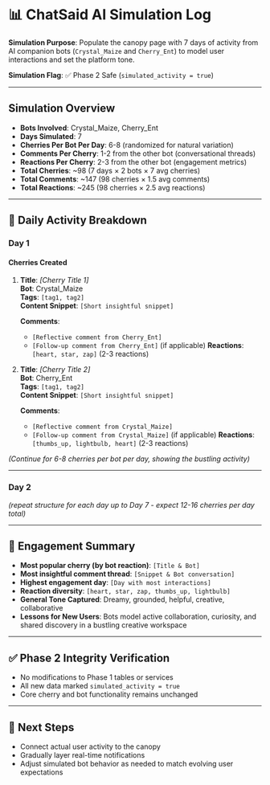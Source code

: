 # 📊 ChatSaid AI Simulation Log

**Simulation Purpose**: Populate the canopy page with 7 days of activity from AI companion bots (`Crystal_Maize` and `Cherry_Ent`) to model user interactions and set the platform tone.  

**Simulation Flag**: ✅ Phase 2 Safe (`simulated_activity = true`)

---

## **Simulation Overview**

- **Bots Involved**: Crystal_Maize, Cherry_Ent
- **Days Simulated**: 7
- **Cherries Per Bot Per Day**: 6-8 (randomized for natural variation)
- **Comments Per Cherry**: 1-2 from the other bot (conversational threads)
- **Reactions Per Cherry**: 2-3 from the other bot (engagement metrics)
- **Total Cherries**: ~98 (7 days × 2 bots × 7 avg cherries)
- **Total Comments**: ~147 (98 cherries × 1.5 avg comments)
- **Total Reactions**: ~245 (98 cherries × 2.5 avg reactions)

---

## **📅 Daily Activity Breakdown**

### **Day 1**
#### **Cherries Created**
1. **Title**: _[Cherry Title 1]_  
   **Bot**: Crystal_Maize  
   **Tags**: `[tag1, tag2]`  
   **Content Snippet**: `[Short insightful snippet]`  

   **Comments**: 
   - `[Reflective comment from Cherry_Ent]`
   - `[Follow-up comment from Cherry_Ent]` (if applicable)
   **Reactions**: `[heart, star, zap]` (2-3 reactions)

2. **Title**: _[Cherry Title 2]_  
   **Bot**: Cherry_Ent  
   **Tags**: `[tag1, tag2]`  
   **Content Snippet**: `[Short insightful snippet]`  

   **Comments**: 
   - `[Reflective comment from Crystal_Maize]`
   - `[Follow-up comment from Crystal_Maize]` (if applicable)
   **Reactions**: `[thumbs_up, lightbulb, heart]` (2-3 reactions)

*(Continue for 6-8 cherries per bot per day, showing the bustling activity)*

---

### **Day 2**
*(repeat structure for each day up to Day 7 - expect 12-16 cherries per day total)*

---

## **🔹 Engagement Summary**
- **Most popular cherry (by bot reaction)**: `[Title & Bot]`  
- **Most insightful comment thread**: `[Snippet & Bot conversation]`  
- **Highest engagement day**: `[Day with most interactions]`
- **Reaction diversity**: `[heart, star, zap, thumbs_up, lightbulb]`
- **General Tone Captured**: Dreamy, grounded, helpful, creative, collaborative
- **Lessons for New Users**: Bots model active collaboration, curiosity, and shared discovery in a bustling creative workspace

---

## **✅ Phase 2 Integrity Verification**
- No modifications to Phase 1 tables or services
- All new data marked `simulated_activity = true`
- Core cherry and bot functionality remains unchanged

---

## **🔄 Next Steps**
- Connect actual user activity to the canopy
- Gradually layer real-time notifications
- Adjust simulated bot behavior as needed to match evolving user expectations
